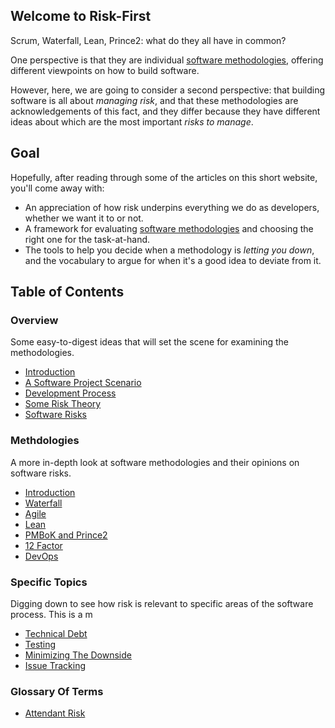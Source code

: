 ## Welcome to Risk-First

Scrum, Waterfall, Lean, Prince2:  what do they all have in common?  

One perspective is that they are individual [software methodologies](https://en.wikipedia.org/wiki/Software_development_process#Methodologies), offering different viewpoints on how to build software.

However, here, we are going to consider a second perspective:  that building software is all about _managing risk_, and that these methodologies are acknowledgements of this fact, and they differ because they have different ideas about which are the most important _risks to manage_.

## Goal

Hopefully, after reading through some of the articles on this short website, you'll come away with:

- An appreciation of how risk underpins everything we do as developers, whether we want it to or not.
- A framework for evaluating [software methodologies](https://en.wikipedia.org/wiki/Software_development_process#Methodologies) and choosing the right one for the task-at-hand.
- The tools to help you decide when a methodology is _letting you down_, and the vocabulary to argue for when it's a good idea to deviate from it.

## Table of Contents

### Overview

Some easy-to-digest ideas that will set the scene for examining the methodologies.

 - [Introduction](introduction/Introduction.md)
 - [A Software Project Scenario](introduction/Software-Project-Scenario.md)
 - [Development Process](introduction/Development-Process.md)
 - [Some Risk Theory](introduction/Risk-Theory.md)
 - [Software Risks](introduction/Software-Risks.md)
  
### Methdologies

A more in-depth look at software methodologies and their opinions on software risks.

 - [Introduction](method/Introduction.md)
 - [Waterfall](method/Waterfall.md)
 - [Agile](method/Agile.md)
 - [Lean](method/Lean.md)
 - [PMBoK and Prince2](method/PMBoK.md)
 - [12 Factor](method/12factor.md)
 - [DevOps](method/DevOps.md) 
 
### Specific Topics

Digging down to see how risk is relevant to specific areas of the software process.
This is a m

 - [Technical Debt](topics/Technical-Debt.md)
 - [Testing](topics/Testing.md)
 - [Minimizing The Downside](topics/Minimizing-The-Downside.md)
 - [Issue Tracking](topics/Issue-Tracking.md)
 


### Glossary Of Terms

 - [Attendant Risk](terminology/Attendant-Risk.md)
  



